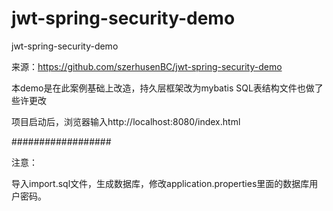 # jwt-spring-security-demo
jwt-spring-security-demo

来源：https://github.com/szerhusenBC/jwt-spring-security-demo

本demo是在此案例基础上改造，持久层框架改为mybatis
SQL表结构文件也做了些许更改

项目启动后，浏览器输入http://localhost:8080/index.html

##################

注意：

导入import.sql文件，生成数据库，修改application.properties里面的数据库用户密码。
